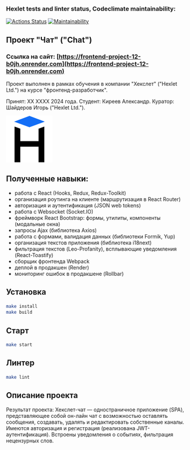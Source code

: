 ### Hexlet tests and linter status, Codeclimate maintainability:
[![Actions Status](https://github.com/AlexanderKireev/frontend-project-12/actions/workflows/hexlet-check.yml/badge.svg)](https://github.com/AlexanderKireev/frontend-project-12/actions)
[![Maintainability](https://api.codeclimate.com/v1/badges/98b1aed19e7989fc109e/maintainability)](https://codeclimate.com/github/AlexanderKireev/frontend-project-12/maintainability)

## Проект "Чат" ("Chat")
### Ссылка на сайт: [https://frontend-project-12-b0jh.onrender.com](https://frontend-project-12-b0jh.onrender.com)

Проект выполнен в рамках обучения в компании "Хекслет" ("Hexlet Ltd.") на курсе "фронтенд-разработчик".

Принят: ХХ ХХХХ 2024 года. Студент: Киреев Александр. Куратор: Шайдеров Игорь ("Hexlet Ltd.").

[![Hexlet Ltd. logo](https://raw.githubusercontent.com/Hexlet/assets/master/images/hexlet_logo128.png)](https://ru.hexlet.io/pages/about?utm_source=github&utm_medium=link&utm_campaign=java-package)

## Полученные навыки:
- работа с React (Hooks, Redux, Redux-Toolkit)
- организация роутинга на клиенте (маршрутизация в React Router)
- авторизация и аутентификация (JSON web tokens)
- работа с Websocket (Socket.IO)
- фреймворк React Bootstrap: формы, утилиты, компоненты (модальные окна)
- запросы Ajax (библиотека Axios)
- работа с формами, валидация данных (библиотеки Formik, Yup)
- организация текстов приложения (библиотека i18next)
- фильтрация текстов (Leo-Profanity), всплывающие уведомления (React-Toastify)
- сборщик фронтенда Webpack
- деплой в продакшен (Render)
- мониторинг ошибок в продакшене (Rollbar)

## Установка
```sh
make install
make build
```

## Старт
```sh
make start
```

## Линтер
```sh
make lint
```

## Описание проекта
Результат проекта: Хекслет-чат — одностраничное приложение (SPA), представляющее собой он-лайн чат с возможностью оставлять сообщения, создавать, удалять и редактировать собственные каналы. Имеются авторизация и регистрация (реализована JWT-аутентификация). Встроены уведомления о событиях, фильтрация нецензурных слов.
